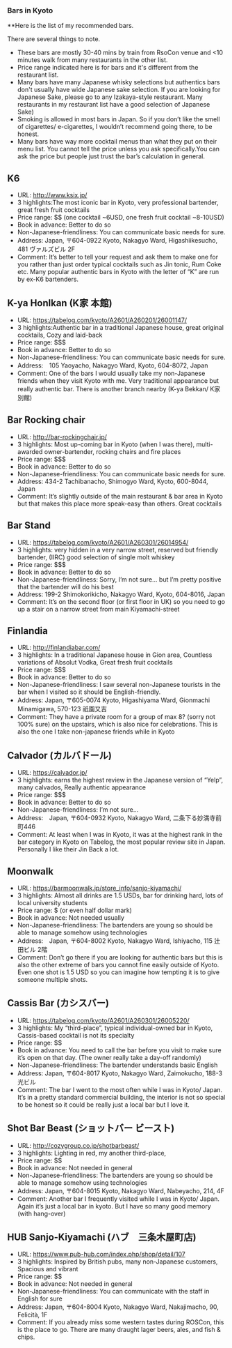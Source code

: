 ### Bars in Kyoto

**Here is the list of my recommended bars. 

There are several things to note.
- These bars are mostly 30-40 mins by train from RsoCon venue and <10 minutes walk from many restaurants in the other list.
- Price range indicated here is for bars and it's different from the restaurant list.
- Many bars have many Japanese whisky selections but authentics bars don't usually have wide Japanese sake selection.  If you are looking for Japanese Sake, please go to any Izakaya-style restaurant.  Many restaurants in my restaurant list have a good selection of Japanese Sake) 
- Smoking is allowed in most bars in Japan. So if you don’t like the smell of cigarettes/ e-cigarettes, I wouldn’t recommend going there, to be honest.
- Many bars have way more cocktail menus than what they put on their menu list. You cannot tell the price unless you ask specifically.You can ask the price but people just trust the bar’s calculation in general.


## K6
- URL: http://www.ksix.jp/
- 3 highlights:The most iconic bar in Kyoto, very professional bartender, great fresh fruit cocktails 
- Price range: $$ (one cocktail ~6USD, one fresh fruit cocktail ~8-10USD)
- Book in advance: Better to do so
- Non-Japanese-friendliness: You can communicate basic needs for sure.  
- Address: Japan, 〒604-0922 Kyoto, Nakagyo Ward, Higashiikesucho, 481 ヴァルズビル 2F
- Comment: It’s better to tell your request and ask them to make one for you rather than just order typical cocktails such as Jin tonic, Rum Coke etc.  Many popular authentic bars in Kyoto with the letter of “K” are run by ex-K6 bartenders. 

## K-ya Honlkan (K家 本館)
- URL: https://tabelog.com/kyoto/A2601/A260201/26001147/
- 3 highlights:Authentic bar in a traditional Japanese house, great original cocktails, Cozy and laid-back 
- Price range: $$$
- Book in advance: Better to do so
- Non-Japanese-friendliness: You can communicate basic needs for sure.  
- Address:　105 Yaoyacho, Nakagyo Ward, Kyoto, 604-8072, Japan
- Comment: One of the bars I would usually take my non-Japanese friends when they visit Kyoto with me. Very traditional appearance but really authentic bar. There is another branch nearby (K-ya Bekkan/ K家 別館)

## Bar Rocking chair
- URL: http://bar-rockingchair.jp/
- 3 highlights: Most up-coming bar in Kyoto (when I was there), multi-awarded owner-bartender, rocking chairs and fire places
- Price range: $$$
- Book in advance: Better to do so
- Non-Japanese-friendliness: You can communicate basic needs for sure.  
- Address: 434-2 Tachibanacho, Shimogyo Ward, Kyoto, 600-8044, Japan
- Comment: It’s slightly outside of the main restaurant & bar area in Kyoto but that makes this place more speak-easy than others. Great cocktails 

## Bar Stand
- URL: https://tabelog.com/kyoto/A2601/A260301/26014954/
- 3 highlights: very hidden in a very narrow street, reserved but friendly bartender, (IIRC) good selection of single molt whiskey
- Price range: $$$
- Book in advance: Better to do so
- Non-Japanese-friendliness: Sorry, I’m not sure… but I’m pretty positive that the bartender will do his best
- Address: 199-2 Shimokorikicho, Nakagyo Ward, Kyoto, 604-8016, Japan
- Comment: It’s on the second floor (or first floor in UK) so you need to go up a stair on a narrow street from main Kiyamachi-street

## Finlandia
- URL: http://finlandiabar.com/
- 3 highlights: In a traditional Japanese house in Gion area, Countless variations of Absolut Vodka, Great fresh fruit cocktails
- Price range: $$$
- Book in advance: Better to do so
- Non-Japanese-friendliness: I saw several non-Japanese tourists in the bar when I visited so it should be English-friendly.
- Address: Japan, 〒605-0074 Kyoto, Higashiyama Ward, Gionmachi Minamigawa, 570-123 祇園又吉
- Comment: They have a private room for a group of max 8? (sorry not 100% sure) on the upstairs, which is also nice for celebrations. This is also the one I take non-japanese friends while in Kyoto

## Calvador (カルバドール)
- URL: https://calvador.jp/
- 3 highlights: earns the highest review in the Japanese version of “Yelp”, many calvados, Really authentic appearance
- Price range: $$$
- Book in advance: Better to do so
- Non-Japanese-friendliness: I’m not sure...
- Address:　Japan, 〒604-0932 Kyoto, Nakagyo Ward, 二条下る妙満寺前町446
- Comment: At least when I was in Kyoto, it was at the highest rank in the bar category in Kyoto on Tabelog, the most popular review site in Japan. Personally I like their Jin Back a lot. 

## Moonwalk
- URL: https://barmoonwalk.jp/store_info/sanjo-kiyamachi/
- 3 highlights: Almost all drinks are 1.5 USDs, bar for drinking hard, lots of local university students
- Price range: $ (or even half dollar mark)
- Book in advance: Not needed usually
- Non-Japanese-friendliness: The bartenders are young so should be able to manage somehow using technologies
- Address:　Japan, 〒604-8002 Kyoto, Nakagyo Ward, Ishiyacho, 115 辻田ビル 2階
- Comment: Don’t go there if you are looking for authentic bars but this is also the other extreme of bars you cannot fine easily outside of Kyoto. Even one shot is 1.5 USD so you can imagine how tempting it is to give someone multiple shots.

## Cassis Bar (カシスバー)
- URL: https://tabelog.com/kyoto/A2601/A260301/26005220/
- 3 highlights: My “third-place”, typical individual-owned bar in Kyoto, Cassis-based cocktail is not its specialty
- Price range: $$
- Book in advance: You need to call the bar before you visit to make sure it’s open on that day. (The owner really take a day-off randomly)
- Non-Japanese-friendliness: The bartender understands basic English
- Address: Japan, 〒604-8017 Kyoto, Nakagyo Ward, Zaimokucho, 188-3 光ビル
- Comment: The bar I went to the most often while I was in Kyoto/ Japan. It’s in a pretty standard commercial building, the interior is not so special to be honest so it could be really just a local bar but I love it.

## Shot Bar Beast (ショットバー ビースト)
- URL: http://cozygroup.co.jp/shotbarbeast/
- 3 highlights: Lighting in red, my another third-place, 
- Price range: $$
- Book in advance: Not needed in general
- Non-Japanese-friendliness: The bartenders are young so should be able to manage somehow using technologies
- Address: Japan, 〒604-8015 Kyoto, Nakagyo Ward, Nabeyacho, 214, 4F
- Comment: Another bar I frequently visited while I was in Kyoto/ Japan. Again it’s just a local bar in kyoto. But I have so many good memory (with hang-over)

## HUB Sanjo-Kiyamachi (ハブ　三条木屋町店)
- URL: https://www.pub-hub.com/index.php/shop/detail/107
- 3 highlights: Inspired by British pubs, many non-Japanese customers, Spacious and vibrant
- Price range: $$
- Book in advance: Not needed in general
- Non-Japanese-friendliness: You can communicate with the staff in English for sure
- Address: Japan, 〒604-8004 Kyoto, Nakagyo Ward, Nakajimacho, 90, Felicità, 1F
- Comment: If you already miss some western tastes during ROSCon, this is the place to go. There are many draught lager beers, ales, and fish & chips. 
